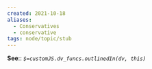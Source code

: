 ```yaml
---
created: 2021-10-18
aliases:
  - Conservatives
  - conservative
tags: node/topic/stub
---
```


**See**:: 
*`$=customJS.dv_funcs.outlinedIn(dv, this)`*

